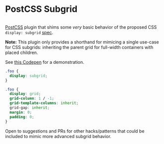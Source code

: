 # PostCSS Subgrid
![[][ci-img]][ci]

[PostCSS] plugin that shims some _very_ basic behavior of the proposed CSS `display: subgrid` [spec].

**Note:** This plugin only provides a shorthand for mimicing a single use-case for CSS subgrids: inheriting the parent grid for full-width containers with placed children.

See [this Codepen][codepen] for a demonstration.

```css
.foo {
  display: subgrid;
}
```

```css
.foo {
  display: grid;
  grid-column: 1 / -1;
  grid-template-columns: inherit;
  grid-gap: inherit;
  margin: 0;
  padding: 0;
}
```

Open to suggestions and PRs for other hacks/patterns that could be included to mimic more advanced subgrid behavior.

[spec]: https://www.w3.org/TR/css-grid-2/#subgrids
[PostCSS]: https://github.com/postcss/postcss
[codepen]: https://codepen.io/seaneking/pen/MVePPv
[ci-img]:  https://travis-ci.org/seaneking/postcss-subgrid.svg
[ci]:      https://travis-ci.org/seaneking/postcss-subgrid
